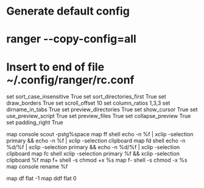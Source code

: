 # Generate default config
# ranger --copy-config=all

# Insert to end of file ~/.config/ranger/rc.conf

set sort_case_insensitive True
set sort_directories_first True
set draw_borders True
set scroll_offset 10
set column_ratios 1,3,3
set dirname_in_tabs True
set preview_directories True
set show_cursor True
set use_preview_script True
set preview_files True
set collapse_preview True
set padding_right True

map <C-a> console scout -pstg%space
map ff shell echo -n %f | xclip -selection primary && echo -n %f | xclip -selection clipboard
map fd shell echo -n %d/%f | xclip -selection primary && echo -n %d/%f | xclip -selection clipboard
map fc shell xclip -selection primary %f && xclip -selection clipboard %f
map f+ shell -s chmod +x %s
map f- shell -s chmod -x %s
map <F2> console rename %f

map df flat -1
map ddf flat 0
